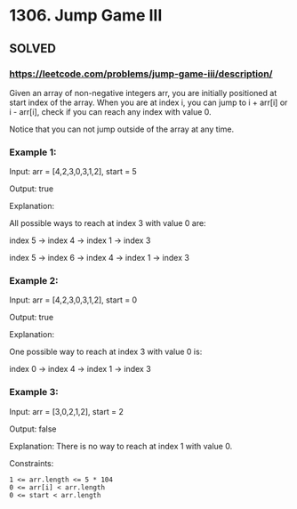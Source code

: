 # 1306. Jump Game III

## SOLVED

### https://leetcode.com/problems/jump-game-iii/description/


Given an array of non-negative integers arr, you are initially positioned at start index of the array. When you are at index i, you can jump to i + arr[i] or i - arr[i], check if you can reach any index with value 0.

Notice that you can not jump outside of the array at any time.



### Example 1:

Input: arr = [4,2,3,0,3,1,2], start = 5

Output: true

Explanation:

All possible ways to reach at index 3 with value 0 are:

index 5 -> index 4 -> index 1 -> index 3

index 5 -> index 6 -> index 4 -> index 1 -> index 3

### Example 2:

Input: arr = [4,2,3,0,3,1,2], start = 0

Output: true

Explanation:

One possible way to reach at index 3 with value 0 is:

index 0 -> index 4 -> index 1 -> index 3

### Example 3:

Input: arr = [3,0,2,1,2], start = 2

Output: false

Explanation: There is no way to reach at index 1 with value 0.



Constraints:

    1 <= arr.length <= 5 * 104
    0 <= arr[i] < arr.length
    0 <= start < arr.length

